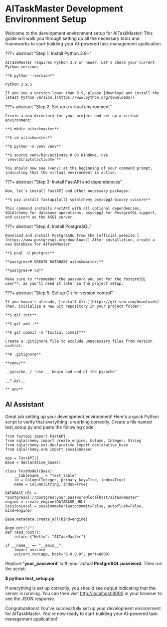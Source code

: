 # AITaskMaster Development Environment Setup
Welcome to the development environment setup for AITaskMaster! This guide will walk you through setting up all the necessary tools and frameworks to start building your AI-powered task management application.

???+ abstract "Step 1: Install Python 3.9+"

	AITaskMaster requires Python 3.9 or newer. Let's check your current Python version:
	
	**$ python --version**
 	
	Python 3.9.5
 	
	If you see a version lower than 3.9, please [download and install the latest Python version.](https://www.python.org/downloads/)

???+ abstract "Step 2: Set up a virtual environment"

	Create a new directory for your project and set up a virtual environment:
	
	**$ mkdir aitaskmaster**
 	
	**$ cd aitaskmaster**
 	
	**$ python -m venv venv**
 	
	**$ source venv/bin/activate # On Windows, use `venv\Scripts\activate`**
 	
	You should now see (venv) at the beginning of your command prompt, indicating that the virtual environment is active.

???+ abstract "Step 3: Install FastAPI and dependencies"

	Now, let's install FastAPI and other necessary packages:
	
	**$ pip install fastapi[all] sqlalchemy psycopg2-binary uvicorn**
 	
	This command installs FastAPI with all optional dependencies, SQLAlchemy for database operations, psycopg2 for PostgreSQL support, and uvicorn as the ASGI server.

???+ abstract "Step 4: Install PostgreSQL"

	Download and install PostgreSQL from the [official website.](https://www.postgresql.org/download/) After installation, create a new database for AITaskMaster:
	
	**$ psql -U postgres**
 	
	**postgres=# CREATE DATABASE aitaskmaster;**
	
 	**postgres=# \q**
	
 	Make sure to **remember the password you set for the PostgreSQL user**, as you'll need it later in the project setup.

???+ abstract "Step 5: Set up Git for version control"

	If you haven't already, [install Git.](https://git-scm.com/downloads) Then, initialize a new Git repository in your project folder:
	
	**$ git init**
	
 	**$ git add .**
	
 	**$ git commit -m "Initial commit"**
	
 	Create a .gitignore file to exclude unnecessary files from version control:
	
	**# .gitignore**
	
 	**venv/**
	
 	__pycache__/ 'use __ begin and end of the pycache'
	
 	__*.pyc__
	
 	**.env**
  	
  
## **AI Assistant**
Great job setting up your development environment! Here's a quick Python script to verify that everything is working correctly. Create a file named test_setup.py and paste the following code:

``` { .yaml .copy }
from fastapi import FastAPI
from sqlalchemy import create_engine, Column, Integer, String
from sqlalchemy.ext.declarative import declarative_base
from sqlalchemy.orm import sessionmaker

app = FastAPI()
Base = declarative_base()

class TestModel(Base):
    __tablename__ = "test_table"
    id = Column(Integer, primary_key=True, index=True)
    name = Column(String, index=True)

DATABASE_URL = "postgresql://postgres:your_password@localhost/aitaskmaster"
engine = create_engine(DATABASE_URL)
SessionLocal = sessionmaker(autocommit=False, autoflush=False, bind=engine)

Base.metadata.create_all(bind=engine)

@app.get("/")
def read_root():
    return {"Hello": "AITaskMaster"}

if __name__ == "__main__":
    import uvicorn
    uvicorn.run(app, host="0.0.0.0", port=8000)
```

Replace **'your_password'** with your actual **PostgreSQL password**. Then run the script:

**$ python test_setup.py**

If everything is set up correctly, you should see output indicating that the server is running. You can then visit [http://localhost:8000](http://localhost:8000) in your browser to see the JSON response.

Congratulations! You've successfully set up your development environment for AITaskMaster. You're now ready to start building your AI-powered task management application!
